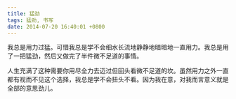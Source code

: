```yaml
---
title: 猛劲
tags: 猛劲, 书写
date: 2014-07-20 16:40:01 +0800
---
```



我总是用力过猛。可惜我总是学不会细水长流地静静地暗暗地一直用力。我总是用了一把猛劲，然后又做完了半件微不足道的事情。

人生充满了这种需要你用尽全力去迈过但回头看微不足道的坎。虽然用力之外一直都有视而不见这个选择，我总是学不会扭头不看。因为我在意，对我而言意义就是全部的意思劲儿。

